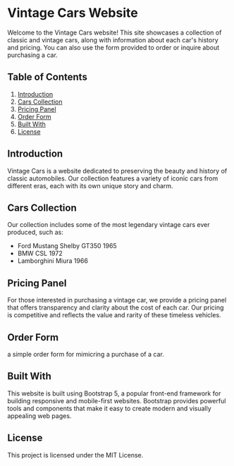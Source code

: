 # Vintage Cars Website

Welcome to the Vintage Cars website! This site showcases a collection of classic and vintage cars, along with information about each car's history and pricing. You can also use the form provided to order or inquire about purchasing a car.

## Table of Contents

1. [Introduction](#introduction)
2. [Cars Collection](#cars-collection)
3. [Pricing Panel](#pricing-panel)
4. [Order Form](#order-form)
5. [Built With](#built-with)
6. [License](#license)

## Introduction

Vintage Cars is a website dedicated to preserving the beauty and history of classic automobiles. Our collection features a variety of iconic cars from different eras, each with its own unique story and charm.

## Cars Collection

Our collection includes some of the most legendary vintage cars ever produced, such as:

- Ford Mustang Shelby GT350 1965
- BMW CSL 1972
- Lamborghini Miura 1966


## Pricing Panel

For those interested in purchasing a vintage car, we provide a pricing panel that offers transparency and clarity about the cost of each car. Our pricing is competitive and reflects the value and rarity of these timeless vehicles.

## Order Form

a simple order form for mimicring a purchase of a car.

## Built With

This website is built using Bootstrap 5, a popular front-end framework for building responsive and mobile-first websites. Bootstrap provides powerful tools and components that make it easy to create modern and visually appealing web pages.

## License

This project is licensed under the MIT License.
